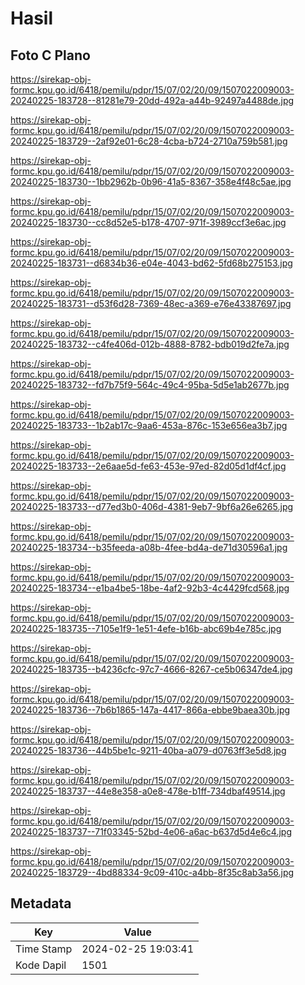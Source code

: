 # Hasil

## Foto C Plano

https://sirekap-obj-formc.kpu.go.id/6418/pemilu/pdpr/15/07/02/20/09/1507022009003-20240225-183728--81281e79-20dd-492a-a44b-92497a4488de.jpg

https://sirekap-obj-formc.kpu.go.id/6418/pemilu/pdpr/15/07/02/20/09/1507022009003-20240225-183729--2af92e01-6c28-4cba-b724-2710a759b581.jpg

https://sirekap-obj-formc.kpu.go.id/6418/pemilu/pdpr/15/07/02/20/09/1507022009003-20240225-183730--1bb2962b-0b96-41a5-8367-358e4f48c5ae.jpg

https://sirekap-obj-formc.kpu.go.id/6418/pemilu/pdpr/15/07/02/20/09/1507022009003-20240225-183730--cc8d52e5-b178-4707-971f-3989ccf3e6ac.jpg

https://sirekap-obj-formc.kpu.go.id/6418/pemilu/pdpr/15/07/02/20/09/1507022009003-20240225-183731--d6834b36-e04e-4043-bd62-5fd68b275153.jpg

https://sirekap-obj-formc.kpu.go.id/6418/pemilu/pdpr/15/07/02/20/09/1507022009003-20240225-183731--d53f6d28-7369-48ec-a369-e76e43387697.jpg

https://sirekap-obj-formc.kpu.go.id/6418/pemilu/pdpr/15/07/02/20/09/1507022009003-20240225-183732--c4fe406d-012b-4888-8782-bdb019d2fe7a.jpg

https://sirekap-obj-formc.kpu.go.id/6418/pemilu/pdpr/15/07/02/20/09/1507022009003-20240225-183732--fd7b75f9-564c-49c4-95ba-5d5e1ab2677b.jpg

https://sirekap-obj-formc.kpu.go.id/6418/pemilu/pdpr/15/07/02/20/09/1507022009003-20240225-183733--1b2ab17c-9aa6-453a-876c-153e656ea3b7.jpg

https://sirekap-obj-formc.kpu.go.id/6418/pemilu/pdpr/15/07/02/20/09/1507022009003-20240225-183733--2e6aae5d-fe63-453e-97ed-82d05d1df4cf.jpg

https://sirekap-obj-formc.kpu.go.id/6418/pemilu/pdpr/15/07/02/20/09/1507022009003-20240225-183733--d77ed3b0-406d-4381-9eb7-9bf6a26e6265.jpg

https://sirekap-obj-formc.kpu.go.id/6418/pemilu/pdpr/15/07/02/20/09/1507022009003-20240225-183734--b35feeda-a08b-4fee-bd4a-de71d30596a1.jpg

https://sirekap-obj-formc.kpu.go.id/6418/pemilu/pdpr/15/07/02/20/09/1507022009003-20240225-183734--e1ba4be5-18be-4af2-92b3-4c4429fcd568.jpg

https://sirekap-obj-formc.kpu.go.id/6418/pemilu/pdpr/15/07/02/20/09/1507022009003-20240225-183735--7105e1f9-1e51-4efe-b16b-abc69b4e785c.jpg

https://sirekap-obj-formc.kpu.go.id/6418/pemilu/pdpr/15/07/02/20/09/1507022009003-20240225-183735--b4236cfc-97c7-4666-8267-ce5b06347de4.jpg

https://sirekap-obj-formc.kpu.go.id/6418/pemilu/pdpr/15/07/02/20/09/1507022009003-20240225-183736--7b6b1865-147a-4417-866a-ebbe9baea30b.jpg

https://sirekap-obj-formc.kpu.go.id/6418/pemilu/pdpr/15/07/02/20/09/1507022009003-20240225-183736--44b5be1c-9211-40ba-a079-d0763ff3e5d8.jpg

https://sirekap-obj-formc.kpu.go.id/6418/pemilu/pdpr/15/07/02/20/09/1507022009003-20240225-183737--44e8e358-a0e8-478e-b1ff-734dbaf49514.jpg

https://sirekap-obj-formc.kpu.go.id/6418/pemilu/pdpr/15/07/02/20/09/1507022009003-20240225-183737--71f03345-52bd-4e06-a6ac-b637d5d4e6c4.jpg

https://sirekap-obj-formc.kpu.go.id/6418/pemilu/pdpr/15/07/02/20/09/1507022009003-20240225-183729--4bd88334-9c09-410c-a4bb-8f35c8ab3a56.jpg


## Metadata

| Key        | Value               |
| ---------- | ------------------- |
| Time Stamp | 2024-02-25 19:03:41 |
| Kode Dapil | 1501                |



